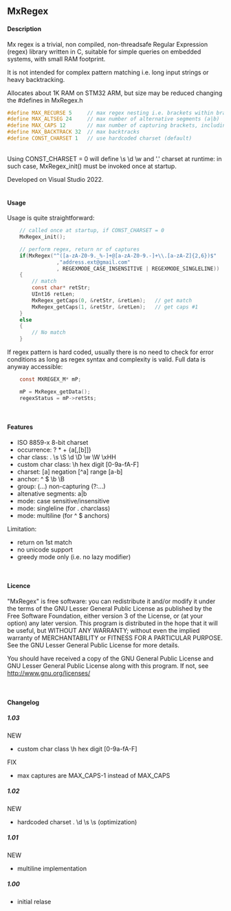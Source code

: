 ## MxRegex

#### Description

Mx regex is a trivial, non compiled, non-threadsafe Regular Expression  (regex) library written in C, suitable for simple queries on embedded systems, with small RAM footprint. 

It is not intended for complex pattern matching i.e. long input strings or heavy backtracking.

Allocates about 1K RAM on STM32 ARM, but size may be reduced changing the #defines in MxRegex.h

```c    
#define MAX_RECURSE 5     // max regex nesting i.e. brackets within brackets.
#define MAX_ALTSEG 24     // max number of alternative segments (a|b)
#define MAX_CAPS 12       // max number of capturing brackets, including base caps[0] on regex match.
#define MAX_BACKTRACK 32  // max backtracks
#define CONST_CHARSET 1   // use hardcoded charset (default)

```
<br>Using CONST_CHARSET = 0 will define \s \d \w and '.' charset at runtime: in such case, MxRegex_init() must be invoked once at startup.

Developed on Visual Studio 2022.
<br><br>


#### Usage
Usage is quite straightforward:

```c
    // called once at startup, if CONST_CHARSET = 0
    MxRegex_init();                             

    // perform regex, return nr of captures
    if(MxRegex("^([a-zA-Z0-9._%-]+@[a-zA-Z0-9.-]+\\.[a-zA-Z]{2,6})$"
                ,"address.ext@gmail.com"
                , REGEXMODE_CASE_INSENSITIVE | REGEXMODE_SINGLELINE))
    {
        // match
        const char* retStr;
        UInt16 retLen;
        MxRegex_getCaps(0, &retStr, &retLen);   // get match
        MxRegex_getCaps(1, &retStr, &retLen);   // get caps #1
    }
    else
    {
        // No match
    }
```
If regex pattern is hard coded, usually there is no need to check for error conditions as long as regex syntax and complexity is valid. Full data is anyway accessible:
```c
    const MXREGEX_M* mP;

    mP = MxRegex_getData();
    regexStatus = mP->retSts;
```

&nbsp;
#### Features
- ISO 8859-x 8-bit charset
- occurrence: ? * + {a[,[b]]} 
- char class: . \s \S \d \D \w \W \xHH
- custom char class: \h hex digit [0-9a-fA-F]
- charset: [a] negation [^a] range [a-b]
- anchor: ^ $ \b \B
- group: (...) non-capturing (?:...)
- altenative segments: a|b
- mode: case sensitive/insensitive
- mode: singleline (for . charclass)
- mode: multiline (for ^ $ anchors)

Limitation:
- return on 1st match
- no unicode support
- greedy mode only (i.e. no lazy modifier)

&nbsp;
#### Licence
"MxRegex" is free software: you can redistribute it and/or modify
it under the terms of the GNU Lesser General Public License as published by the Free Software Foundation, either version 3 of the License, or (at your option) any later version.
This program is distributed in the hope that it will be useful, but WITHOUT ANY WARRANTY; without even the implied warranty of MERCHANTABILITY or FITNESS FOR A PARTICULAR PURPOSE. See the GNU Lesser General Public License for more details.

You should have received a copy of the GNU General Public License and GNU Lesser General Public License along with this program.  If not, see <http://www.gnu.org/licenses/>

&nbsp;
#### Changelog

##### 1.03
NEW
- custom char class \h hex digit [0-9a-fA-F]

FIX
- max captures are MAX_CAPS-1 instead of MAX_CAPS

##### 1.02
NEW
- hardcoded charset . \d \s \s (optimization)
 
##### 1.01
NEW
- multiline implementation

##### 1.00
- initial relase
